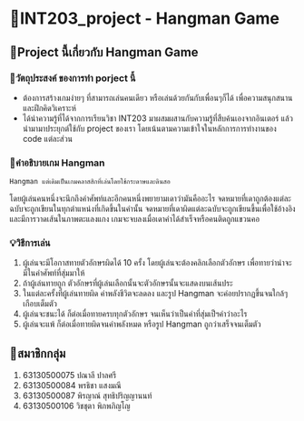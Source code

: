 # 🎯INT203_project - Hangman Game

## 🎎Project นี้เกี่ยวกับ Hangman Game

### 📌วัตถุประสงค์ ของการทำ porject นี้
- ต้องการสร้างเกมง่ายๆ ที่สามารถเล่นคนเดียว หรือเล่นด้วยกันกับเพื่อนๆก็ได้ เพื่อความสนุกสนาน และฝึกคิดวิเคราะห์
- ได้นำความรู้ที่ได้จากการเรียนวิชา INT203 มาผสมผสานกับความรู้ที่สืบค้นเองจากอินเตอร์ แล้วนำมามาประยุกต์ใช้กับ project ของเรา โดยเน้นตามความเข้าใจในหลักการการทำงานของ code แต่ละส่วน

### 📖คำอธิบายเกม Hangman 
    Hangman แต่เดิมเป็นเกมคลาสสิกที่เล่นโดยใช้กระดาษและดินสอ
โดยผู้เล่นคนหนึ่งจะนึกถึงคำศัพท์และอีกคนหนึ่งพยายามเดาว่ามันคืออะไร จดหมายที่เดาถูกต้องแต่ละฉบับจะถูกเขียนในทุกตำแหน่งที่เกิดขึ้นในคำนั้น จดหมายที่เดาผิดแต่ละฉบับจะถูกเขียนขึ้นเพื่อใช้อ้างอิง และมีการวาดเส้นในภาพตะแลงแกง เกมจะจบลงเมื่อเดาคำได้สำเร็จหรือคนติดถูกแขวนคอ

### 💡วิธีการเล่น
1. ผู้เล่นจะมีโอกาสทายตัวอักษรผิดได้ 10 ครั้ง โดยผู้เล่นจะต้องคลิกเลือกตัวอักษร เพื่อทายว่าน่าจะมีในคำศัพท์ที่สุ่มมาให้
2. ถ้าผู้เล่นทายถูก ตัวอักษรที่ผู้เล่นเลือกนั้นจะตัวอักษรนั้นจะแสดงบนเส้นประ 
3. ในแต่ละครั้งที่ผู้เล่นทายผิด ค่าพลังชีวิตจะลดลง และรูป Hangman จะค่อยปรากฏขึ้นจนใกล้ๆเกือบเต็มตัว
4. ผู้เล่นจะชนะได้ ก็ต่อเมื่อทายครบทุกตัวอักษร จนเห็นว่าเป็นคำที่สุ่มเป็ฯคำว่าอะไร
5. ผู้เล่นจะแพ้ ก็ต่อเมื่อทายผิดจนค่าพลังหมด หรือรูป  Hangman ถูกว่าเสร็จจนเต็มตัว

## 📎สมาชิกกลุ่ม
1. 63130500075 ปณาลี ปาลศรี
2. 63130500084 พรธิชา แสงมณี
3. 63130500087 พิรญาณ์ สุทธิปริญญานนท์
4. 63130500106 วิชชุตา พิภพภิญโญ
